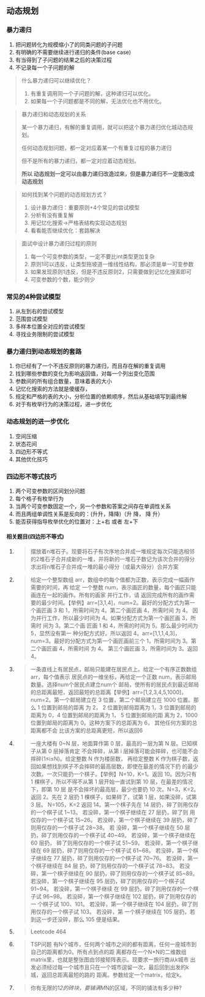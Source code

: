 ## 动态规划

### 暴力递归

1. 把问题转化为规模缩小了的同类问题的子问题
2. 有明确的不需要继续进行递归的条件(base case)
3. 有当得到了子问题的结果之后的决策过程
4. 不记录每一个子问题的解

>什么暴力递归可以继续优化？
>
>1. 有重复调用同一个子问题的解，这种递归可以优化。
>2. 如果每一个子问题都是不同的解，无法优化也不用优化。



>暴力递归和动态规划的关系
>
>某一个暴力递归，有解的重复调用，就可以把这个暴力递归优化城动态规划。
>
>任何动态规划问题，都一定对应着某一个有重复过程的暴力递归
>
>但不是所有的暴力递归，都一定对应着动态规划。
>
>**所以 动态规划一定可以由暴力递归改造过来，但是暴力递归不一定能改成动态规划**







> 如何找到某个问题的动态规划方式？
>
> 1. 设计暴力递归：重要原则+4个常见的尝试模型
> 2. 分析有没有重复解
> 3. 用记忆化搜索->严格表结构实现动态规划
> 4. 看看能否继续优化：套路解决





> 面试中设计暴力递归过程的原则
>
> 1. 每一个可变参数的类型，一定不要比int类型更加复杂
> 2. 原则1可以违反，让类型拖坡道一维线性结构，那必须是单一可变参数
> 3. 如果发现原则1违反，但是不违反原则2，只需要做到记忆化搜索即可
> 4. 可变参数的个数，能少则少

### 常见的4种尝试模型

1. 从左到右的尝试模型
2. 范围尝试模型
3. 多样本位置全对应的尝试模型
4. 寻找业务限制的尝试模型

### 暴力递归到动态规划的套路

1. 你已经有了一个不违反原则的暴力递归，而且存在解的重复调用
2. 找到哪些参数的变化为影响返回值，对每一个列出变化范围
3. 参数间的所有组合数量，意味着表的大小
4. 记忆化搜索的方法就是傻缓存，
5. 规定和严格的表的大小，分析位置的依赖顺序，然后从基础填写到最终解
6. 对于有枚举行为的决策过程，进一步优化



### 动态规划的进一步优化

1. 空间压缩
2. 状态花间
3. 四边形不等式
4. 其他优化技巧



### 四边形不等式技巧

1. 两个可变参数的区间划分问题
2. 每个格子有枚举行为
3. 当两个可变参数固定一个，另一个参数和答案之间存在单调性关系
4. 而且两组单调性关系是反向的：(升升，降降)（升 降， 降 升）
5. 能否获得指导枚举优化的位置对：上+右 或者 左+下



#### 相关题目(四边形不等式)

1. > 摆放着n堆石子。现要将石子有次序地合并成一堆规定每次只能选相邻的2堆石子合并成新的一堆，并将新的一堆石子数记为该次合并的得分求出将n堆石子合并成一堆的最小得分（或最大得分）合并方案

2. > 给定一个整型数组 arr，数组中的每个值都为正数，表示完成一幅画作需要的时间，再 给定 一个整数 num，表示画匠的数量，每个画匠只能画连在一起的画作。所有的画家 并行工作，请 返回完成所有的画作需要的最少时间。【举例】arr=[3,1,4]，num=2。最好的分配方式为第一个画匠画 3 和 1，所需时间为 4。第二个画匠画 4，所需时间 为 4。 因为并行工作，所以最少时间为 4。如果分配方式为第一个画匠画 3，所需时 间为 3。第二个画 匠画 1 和 4，所需的时间为 5。那么最少时间为 5，显然没有第一 种分配方式好。所以返回 4。arr=[1,1,1,4,3]，num=3。最好的分配方式为第一个画匠画前三个 1，所需时间为 3。第二个画匠画 4，所需时间 为 4。 第三个画匠画 3，所需时间为 3。返回 4。

3. > 一条直线上有居民点，邮局只能建在居民点上。给定一个有序正数数组arr，每个值表示 居民点的一维坐标，再给定一个正数 num，表示邮局数量。选择num个居民点建立num个 邮局，使所有的居民点到最近邮局的总距离最短，返回最短的总距离【举例】arr=[1,2,3,4,5,1000]，num=2。第一个邮局建立在 3 位置，第二个邮局建立在 1000 位置。那么 1 位置到邮局的距离 为 2， 2 位置到邮局距离为 1，3 位置到邮局的距离为 0，4 位置到邮局的距离为 1， 5 位置到邮局的距 离为 2，1000 位置到邮局的距离为 0。这种方案下的总距离为 6， 其他任何方案的总距离都不会 比该方案的总距离更短，所以返回6

4. > 一座大楼有 0~N 层，地面算作第 0 层，最高的一层为第 N 层。已知棋子从第 0 层掉落肯定 不会摔碎，从第 i 层掉落可能会摔碎，也可能不会摔碎(1≤i≤N)。给定整数 N 作为楼层数， 再给定整数 K 作为棋子数，返 回如果想找到棋子不会摔碎的最高层数，即使在最差的情况下扔 的最少次数。一次只能扔一个棋子。【举例】N=10，K=1。返回 10。因为只有 1 棵棋子，所以不得不从第 1 层开始一直试到第 10 层，在最差的情况 下，即第 10 层 是不会摔坏的最高层，最少也要扔 10 次。N=3，K=2。返回 2。先在 2 层扔 1 棵棋子，如果碎了，试第 1 层，如果没碎，试第 3 层。 N=105，K=2 返回 14。第一个棋子先在 14 层扔，碎了则用仅存的一个棋子试 1~13。 若没碎，第一个棋子继续在 27 层扔，碎了则 用仅存的一个棋子试 15~26。 若没碎，第一个棋子继续在 39 层扔，碎了则用仅存的一个棋子试 28~38。 若 没碎，第一个棋子继续在 50 层扔，碎了则用仅存的一个棋子试 40~49。 若没碎，第一个棋子继续在 60 层扔， 碎了则用仅存的一个棋子试 51~59。 若没碎，第一个棋子继续在 69 层扔，碎了则用仅存的一个棋子试 61~68。 若没碎，第一个棋子继续在 77 层扔，碎了则用仅存的一个棋子试 70~76。 若没碎，第一个棋子继续在 84 层 扔，碎了则用仅存的一个棋子试 78~83。 若没碎，第一个棋子继续在 90 层扔，碎了则用仅存的一个棋子试 85~89。 若没碎，第一个棋子继续在 95 层扔，碎了则用仅存的一个棋子试 91~94。 若没碎，第一个棋子继续 在 99 层扔，碎了则用仅存的一个棋子试 96~98。 若没碎，第一个棋子继续在 102 层扔，碎了则用仅存的一 个棋子试 100、101。 若没碎，第一个棋子继续在 104 层扔，碎了则用仅存的一个棋子试 103。 若没碎，第 一个棋子继续在 105 层扔，若到这一步还没碎，那么 105 便是结果。

5. > Leetcode    464

6. > TSP问题 有N个城市，任何两个城市之间的都有距离，任何一座城市到自己的距离都为0。所有点到点的距 离都存在一个N*N的二维数组matrix里，也就是整张图由邻接矩阵表示。现要求一旅行商从k城市 出发必须经过每一个城市且只在一个城市逗留一次，最后回到出发的k城，返回总距离最短的路的 距离。参数给定一个matrix，给定k。

7. > 你有无限的1*2的砖块，要铺满M*N的区域，不同的铺法有多少种?
